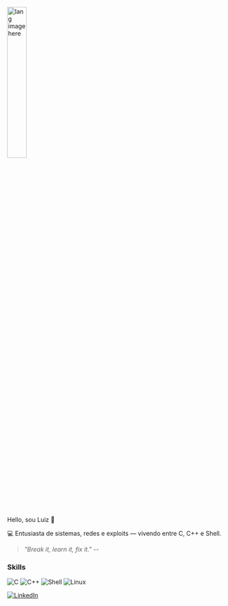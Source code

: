 <p align="left"><img width=30%" src="https://github.com/alansmathew/alansmathew/raw/master/lang.gif" alt="lang image here" /></p>

Hello, sou Luiz 👾

💻 Entusiasta de sistemas, redes e exploits — vivendo entre C, C++ e Shell.


> *"Break it, learn it, fix it."*
--


### **Skills**
![C](https://img.shields.io/badge/C-111111?style=for-the-badge&logo=c&logoColor=white)
![C++](https://img.shields.io/badge/C++-111111?style=for-the-badge&logo=cpp&logoColor=white)
![Shell](https://img.shields.io/badge/Shell-111111?style=for-the-badge&logo=gnu-bash&logoColor=white)
![Linux](https://img.shields.io/badge/Linux-111111?style=for-the-badge&logo=linux&logoColor=white)

[![LinkedIn](https://img.shields.io/badge/LinkedIn-%230077B5.svg?style=flat&logo=linkedin&logoColor=white)](https://www.linkedin.com/in/luiz3fernando)
